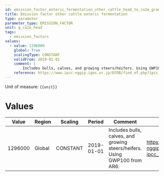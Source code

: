 ```yaml
---
id: emission_factor_enteric_fermentation_other_cattle_head_to_co2e_gram
title: Emission factor other cattle enteric fermentation
type: parameter
parameter_type: EMISSION_FACTOR
unit: g_co2e_head
tags:
  - emission_factors
values:
  - value: 1296000
    global: True
    scalingType: CONSTANT
    validFrom: 2019-01-01
    comment: |
        Includes bulls, calves, and growing steers/heifers. Using GWP100 from AR6.
    reference: https://www.ipcc-nggip.iges.or.jp/EFDB/find_ef.php?ipcc_code=3.A.1.a.ii&ipcc_level=4
---
```



Unit of measure: `{{unit}}`


# Values


| Value | Region | Scaling | Period | Comment | Reference |
|-------|--------|---------|--------|---------|-----------|
| 1296000 | Global | CONSTANT | 2019-01-01 | Includes bulls, calves, and growing steers/heifers. Using GWP100 from AR6. | https://www.ipcc-nggip.iges.or.jp/EFDB/find_ef.php?ipcc_code=3.A.1.a.ii&ipcc_level=4 |


